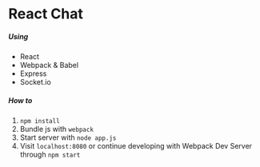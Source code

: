 # React Chat
##### Using
* React
* Webpack & Babel
* Express
* Socket.io

##### How to
1. `npm install`
2. Bundle js with `webpack`
3. Start server with `node app.js`
4. Visit `localhost:8080` or continue developing with Webpack Dev Server through `npm start`

